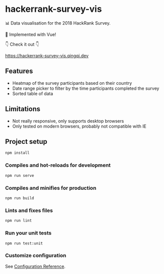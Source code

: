 # hackerrank-survey-vis

📊 Data visualisation for the 2018 HackRank Survey.

🖖 Implemented with Vue!

👇 Check it out 👇

https://hackerrank-survey-vis.qingqi.dev

## Features

- Heatmap of the survey participants based on their country
- Date range picker to filter by the time participants completed the survey
- Sorted table of data

## Limitations

- Not really responsive, only supports desktop browsers
- Only tested on modern browsers, probably not compatible with IE

## Project setup
```
npm install
```

### Compiles and hot-reloads for development
```
npm run serve
```

### Compiles and minifies for production
```
npm run build
```

### Lints and fixes files
```
npm run lint
```

### Run your unit tests
```
npm run test:unit
```

### Customize configuration
See [Configuration Reference](https://cli.vuejs.org/config/).
